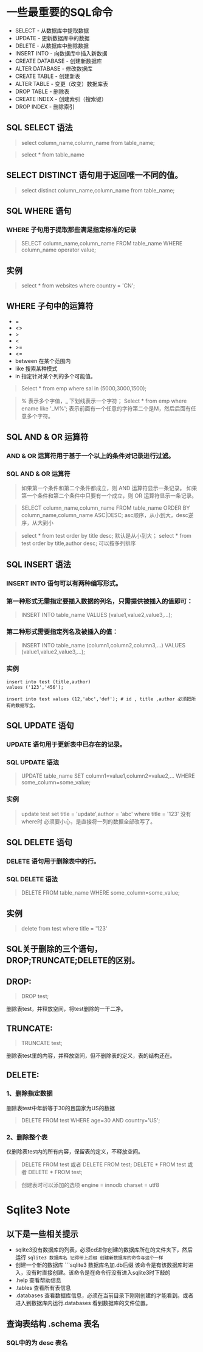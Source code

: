 # 一些最重要的SQL命令
+ SELECT - 从数据库中提取数据
+ UPDATE - 更新数据库中的数据
+ DELETE - 从数据库中删除数据
+ INSERT INTO - 向数据库中插入新数据
+ CREATE DATABASE - 创建新数据库
+ ALTER DATABASE - 修改数据库
+ CREATE TABLE - 创建新表
+ ALTER TABLE - 变更（改变）数据库表
+ DROP TABLE - 删除表
+ CREATE INDEX - 创建索引（搜索键）
+ DROP INDEX - 删除索引

## SQL SELECT 语法
> select column_name,column_name
> from table_name;

> select * from table_name

## SELECT DISTINCT 语句用于返回唯一不同的值。
>select distinct column_name,column_name
>from table_name;

## SQL WHERE 语句
### WHERE 子句用于提取那些满足指定标准的记录
>SELECT column_name,column_name
>FROM table_name
>WHERE column_name operator value;

## 实例
>select * from websites where country = 'CN';

## WHERE 子句中的运算符
+ =
+ <>
+ \>
+ <
+ \>=
+ <=
+ between 在某个范围内
+ like 搜索某种模式
+ in 指定针对某个列的多个可能值。

>Select * from emp where sal in (5000,3000,1500);

>% 表示多个字值，_ 下划线表示一个字符；
>Select * from emp where ename like '_M%'; 表示前面有一个任意的字符第二个是M，然后后面有任意多个字符。

## SQL AND & OR 运算符
### AND & OR 运算符用于基于一个以上的条件对记录进行过滤。
### SQL AND & OR 运算符
>如果第一个条件和第二个条件都成立，则 AND 运算符显示一条记录。
>如果第一个条件和第二个条件中只要有一个成立，则 OR 运算符显示一条记录。

>SELECT column_name,column_name
>FROM table_name
>ORDER BY column_name,column_name ASC|DESC; 
>asc顺序，从小到大，desc逆序，从大到小

>select * from test order by title desc; 默认是从小到大；
>select * from test order by title,author desc;  可以按多列排序

## SQL INSERT 语法
### INSERT INTO 语句可以有两种编写形式。
### 第一种形式无需指定要插入数据的列名，只需提供被插入的值即可：
>INSERT INTO table_name
>VALUES (value1,value2,value3,...);
### 第二种形式需要指定列名及被插入的值：
>INSERT INTO table_name (column1,column2,column3,...)
>VALUES (value1,value2,value3,...);

### 实例
    insert into test (title,author)
    values ('123','456');

    insert into test values (12,'abc','def'); # id , title ,author 必须把所有的数据写全。

## SQL UPDATE 语句
### UPDATE 语句用于更新表中已存在的记录。
### SQL UPDATE 语法
>UPDATE table_name
>SET column1=value1,column2=value2,...
>WHERE some_column=some_value;

### 实例
>update test set title = 'update',author = 'abc' where title = '123'
>没有where时 必须要小心，是直接将一列的数据全部改写了。

## SQL DELETE 语句
### DELETE 语句用于删除表中的行。
### SQL DELETE 语法
>DELETE FROM table_name
>WHERE some_column=some_value;

## 实例
>delete from test where title = '123'

## SQL关于删除的三个语句，DROP;TRUNCATE;DELETE的区别。
## DROP:
>DROP test;

删除表test，并释放空间，将test删除的一干二净。
## TRUNCATE:
>TRUNCATE test;

删除表test里的内容，并释放空间，但不删除表的定义，表的结构还在。

## DELETE:
### 1、删除指定数据
删除表test中年龄等于30的且国家为US的数据
>DELETE FROM test WHERE age=30 AND country='US';
### 2、删除整个表
仅删除表test内的所有内容，保留表的定义，不释放空间。
>DELETE FROM test 或者 DELETE FROM test;
>DELETE * FROM test 或者 DELETE * FROM test;

>创建表时可以添加的选项 engine = innodb charset = utf8



# Sqlite3 Note
## 以下是一些相关提示
+ sqlite3没有数据库的列表，必须cd进你创建的数据库所在的文件夹下，然后运行 ```sqlite3 数据库名 记得带上后缀 创建新数据库的命令与这个一样```   
+ 创建一个新的数据库 ```sqlite3 数据库名加.db后缀 该命令是有该数据库时进入，没有时直接创建。该命令是在命令行没有进入sqlite3时下敲的
+ .help 查看帮助信息
+ .tables 查看所有表信息
+ .databases 查看数据库信息，必须在当前目录下刚刚创建的才能看到。或者进入到数据库内运行.databases 看到数据库的文件位置。

## 查询表结构 .schema 表名
### SQL中的为 desc 表名
